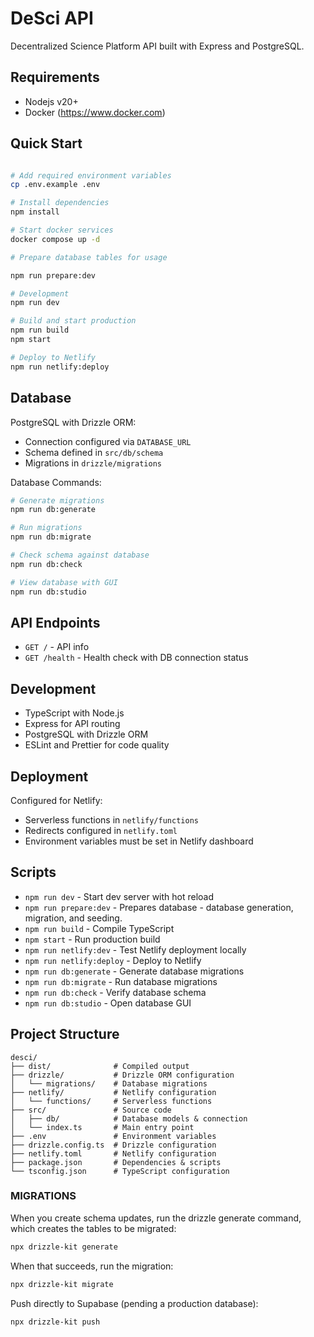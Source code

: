 # DeSci API

Decentralized Science Platform API built with Express and PostgreSQL.

## Requirements
- Nodejs v20+
- Docker (https://www.docker.com)

## Quick Start

```bash

# Add required environment variables
cp .env.example .env

# Install dependencies
npm install

# Start docker services
docker compose up -d

# Prepare database tables for usage 

npm run prepare:dev

# Development
npm run dev

# Build and start production
npm run build
npm start

# Deploy to Netlify
npm run netlify:deploy
```

## Database
PostgreSQL with Drizzle ORM:
- Connection configured via `DATABASE_URL`
- Schema defined in `src/db/schema`
- Migrations in `drizzle/migrations`

Database Commands:
```bash
# Generate migrations
npm run db:generate

# Run migrations
npm run db:migrate

# Check schema against database
npm run db:check

# View database with GUI
npm run db:studio
```

## API Endpoints

- `GET /` - API info
- `GET /health` - Health check with DB connection status

## Development

- TypeScript with Node.js
- Express for API routing
- PostgreSQL with Drizzle ORM
- ESLint and Prettier for code quality

## Deployment

Configured for Netlify:
- Serverless functions in `netlify/functions`
- Redirects configured in `netlify.toml`
- Environment variables must be set in Netlify dashboard

## Scripts

- `npm run dev` - Start dev server with hot reload
- `npm run prepare:dev` - Prepares database - database generation, migration, and seeding.
- `npm run build` - Compile TypeScript
- `npm start` - Run production build
- `npm run netlify:dev` - Test Netlify deployment locally
- `npm run netlify:deploy` - Deploy to Netlify
- `npm run db:generate` - Generate database migrations
- `npm run db:migrate` - Run database migrations
- `npm run db:check` - Verify database schema
- `npm run db:studio` - Open database GUI

## Project Structure

```
desci/
├── dist/              # Compiled output
├── drizzle/           # Drizzle ORM configuration
│   └── migrations/    # Database migrations
├── netlify/           # Netlify configuration
│   └── functions/     # Serverless functions
├── src/               # Source code
│   ├── db/            # Database models & connection
│   └── index.ts       # Main entry point
├── .env               # Environment variables
├── drizzle.config.ts  # Drizzle configuration
├── netlify.toml       # Netlify configuration
├── package.json       # Dependencies & scripts
└── tsconfig.json      # TypeScript configuration
```

### MIGRATIONS
When you create schema updates, run the drizzle generate command, which creates the tables to be migrated:
```bash
npx drizzle-kit generate
```

When that succeeds, run the migration:
```bash
npx drizzle-kit migrate
```

Push directly to Supabase (pending a production database):

```bash
npx drizzle-kit push
```
